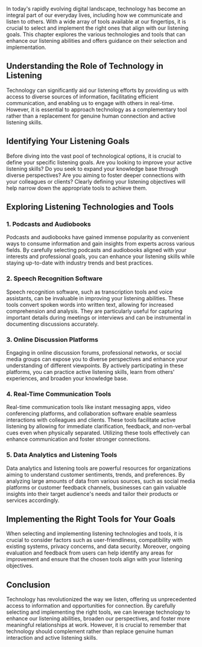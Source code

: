 
In today's rapidly evolving digital landscape, technology has become an integral part of our everyday lives, including how we communicate and listen to others. With a wide array of tools available at our fingertips, it is crucial to select and implement the right ones that align with our listening goals. This chapter explores the various technologies and tools that can enhance our listening abilities and offers guidance on their selection and implementation.

Understanding the Role of Technology in Listening
-------------------------------------------------

Technology can significantly aid our listening efforts by providing us with access to diverse sources of information, facilitating efficient communication, and enabling us to engage with others in real-time. However, it is essential to approach technology as a complementary tool rather than a replacement for genuine human connection and active listening skills.

Identifying Your Listening Goals
--------------------------------

Before diving into the vast pool of technological options, it is crucial to define your specific listening goals. Are you looking to improve your active listening skills? Do you seek to expand your knowledge base through diverse perspectives? Are you aiming to foster deeper connections with your colleagues or clients? Clearly defining your listening objectives will help narrow down the appropriate tools to achieve them.

Exploring Listening Technologies and Tools
------------------------------------------

### 1. Podcasts and Audiobooks

Podcasts and audiobooks have gained immense popularity as convenient ways to consume information and gain insights from experts across various fields. By carefully selecting podcasts and audiobooks aligned with your interests and professional goals, you can enhance your listening skills while staying up-to-date with industry trends and best practices.

### 2. Speech Recognition Software

Speech recognition software, such as transcription tools and voice assistants, can be invaluable in improving your listening abilities. These tools convert spoken words into written text, allowing for increased comprehension and analysis. They are particularly useful for capturing important details during meetings or interviews and can be instrumental in documenting discussions accurately.

### 3. Online Discussion Platforms

Engaging in online discussion forums, professional networks, or social media groups can expose you to diverse perspectives and enhance your understanding of different viewpoints. By actively participating in these platforms, you can practice active listening skills, learn from others' experiences, and broaden your knowledge base.

### 4. Real-Time Communication Tools

Real-time communication tools like instant messaging apps, video conferencing platforms, and collaboration software enable seamless interactions with colleagues and clients. These tools facilitate active listening by allowing for immediate clarification, feedback, and non-verbal cues even when physically separated. Utilizing these tools effectively can enhance communication and foster stronger connections.

### 5. Data Analytics and Listening Tools

Data analytics and listening tools are powerful resources for organizations aiming to understand customer sentiments, trends, and preferences. By analyzing large amounts of data from various sources, such as social media platforms or customer feedback channels, businesses can gain valuable insights into their target audience's needs and tailor their products or services accordingly.

Implementing the Right Tools for Your Goals
-------------------------------------------

When selecting and implementing listening technologies and tools, it is crucial to consider factors such as user-friendliness, compatibility with existing systems, privacy concerns, and data security. Moreover, ongoing evaluation and feedback from users can help identify any areas for improvement and ensure that the chosen tools align with your listening objectives.

Conclusion
----------

Technology has revolutionized the way we listen, offering us unprecedented access to information and opportunities for connection. By carefully selecting and implementing the right tools, we can leverage technology to enhance our listening abilities, broaden our perspectives, and foster more meaningful relationships at work. However, it is crucial to remember that technology should complement rather than replace genuine human interaction and active listening skills.
